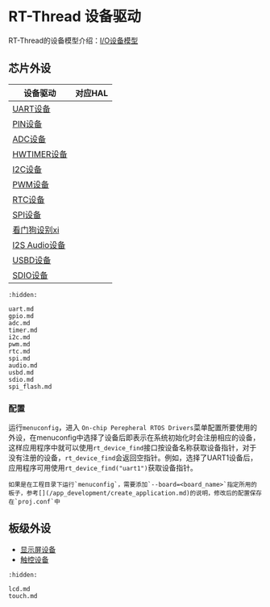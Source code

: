 # RT-Thread 设备驱动

[device]: https://www.rt-thread.org/document/site/#/rt-thread-version/rt-thread-standard/programming-manual/device/device

[watchdog]: https://www.rt-thread.org/document/site/#/rt-thread-version/rt-thread-standard/programming-manual/device/watchdog/watchdog

[touch]: https://www.rt-thread.org/document/site/#/rt-thread-version/rt-thread-standard/programming-manual/device/touch/touch


RT-Thread的设备模型介绍：[I/O设备模型][device]


## 芯片外设

设备驱动                  |  对应HAL           |
-------------------------|--------------------|
[UART设备](uart.md)      |  [](/hal/uart.md)  |
[PIN设备](gpio.md)       | [](/hal/gpio.md)   | 
[ADC设备](adc.md)        | [](/hal/adc.md)   | 
[HWTIMER设备](timer.md)   | [](/hal/gpt.md)   | 
[I2C设备](i2c.md)        | [](/hal/i2c.md)   | 
[PWM设备](pwm.md)           | [](/hal/gpt.md)   | 
[RTC设备](rtc.md)           | [](/hal/rtc.md)   | 
[SPI设备](spi.md)           | [](/hal/spi.md)   | 
[看门狗设别xi][watchdog]   | [](/hal/wdt.md)   | 
[I2S Audio设备](audio.md)       |  [](/hal/i2s.md) | 
[USBD设备](usbd.md)       |  [](/hal/pcd.md) | 
[SDIO设备](sdio.md)       |   | 


```{toctree}
:hidden:

uart.md
gpio.md
adc.md
timer.md
i2c.md
pwm.md
rtc.md
spi.md
audio.md
usbd.md
sdio.md
spi_flash.md
```


### 配置
运行`menuconfig`，进入 `On-chip Perepheral RTOS Drivers`菜单配置所要使用的外设，在menuconfig中选择了设备后即表示在系统初始化时会注册相应的设备，这样应用程序中就可以使用`rt_device_find`接口按设备名称获取设备指针，对于没有注册的设备，`rt_device_find`会返回空指针。例如，选择了UART1设备后，应用程序可用使用`rt_device_find("uart1")`获取设备指针。

```{note}
如果是在工程目录下运行`menuconfig`，需要添加`--board=<board_name>`指定所用的板子，参考[](/app_development/create_application.md)的说明，修改后的配置保存在`proj.conf`中
```



## 板级外设

- [显示屏设备](lcd.md)
- [触控设备](touch.md)


```{toctree}
:hidden:

lcd.md
touch.md

```